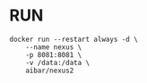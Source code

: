 # RUN
    docker run --restart always -d \
        --name nexus \
        -p 8081:8081 \
        -v /data:/data \
        aibar/nexus2

